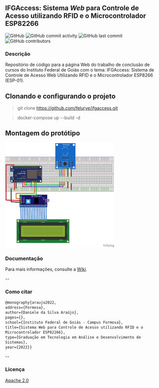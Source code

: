 ## IFGAccess: Sistema *Web* para Controle de Acesso utilizando RFID e o Microcontrolador ESP82266

![GitHub](https://img.shields.io/github/license/felurye/ifgaccess?color=red)
![GitHub commit activity](https://img.shields.io/github/commit-activity/y/felurye/ifgaccess) 
![GitHub last commit](https://img.shields.io/github/last-commit/felurye/ifgaccess)
![GitHub contributors](https://img.shields.io/github/contributors/felurye/ifgaccess)

### Descrição 

Repositório de código para a página Web do trabalho de conclusão de cursos do Instituto Federal de Goiás com o tema: IFGAccess: Sistema de Controle de Acesso Web Utilizando RFID e o Microcontrolador ESP8266 (ESP-01).


## Clonando e configurando o projeto

> git clone https://github.com/felurye/ifgaccess.git

> docker-compose up --build -d


## Montagem do protótipo

<img src=".github/images/prototipo-fritzing.png" width="350">


### Documentação


Para mais informações, consulte a [Wiki](https://github.com/felurye/ifgaccess/wiki).

-- 

### Como citar
```
@monography{araujo2022,
address={Formosa},
author={Daniele da Silva Araújo},
pages={},
school={Instituto Federal de Goiás - Campus Formosa},
title={Sistema Web para Controle de Acesso utilizando RFID e o Microcontrolador ESP82266},
type={Graduação em Tecnologia em Análise e Desenvolvimento de Sistemas},
year={2022}}
```

-- 

### Licença

[Apache 2.0](https://github.com/felurye/ifgaccess/blob/master/LICENSE)
